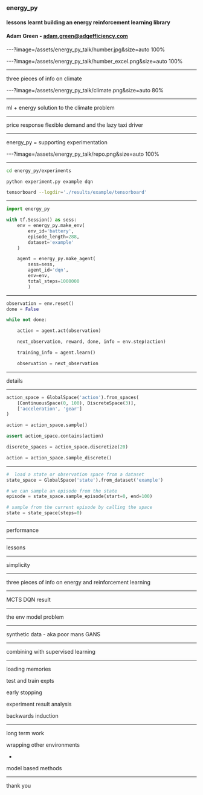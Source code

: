 ### energy_py

#### lessons learnt building an energy reinforcement learning library

#### Adam Green - adam.green@adgefficiency.com

---?image=/assets/energy_py_talk/humber.jpg&size=auto 100%

---?image=/assets/energy_py_talk/humber_excel.png&size=auto 100%

---

three pieces of info on climate

---?image=/assets/energy_py_talk/climate.png&size=auto 80%

---

ml + energy solution to the climate problem

---

price response flexible demand and the lazy taxi driver

---

energy_py = supporting experimentation 

---?image=/assets/energy_py_talk/repo.png&size=auto 100%

---

```bash
cd energy_py/experiments

python experiment.py example dqn

tensorboard --logdir='./results/example/tensorboard'
```

---

```python
import energy_py

with tf.Session() as sess:
    env = energy_py.make_env(
        env_id='battery',
        episode_length=288,
        dataset='example'
    )

    agent = energy_py.make_agent(
        sess=sess,
        agent_id='dqn',
        env=env,
        total_steps=1000000
        )
```

---

```python
observation = env.reset()
done = False

while not done:

    action = agent.act(observation)

    next_observation, reward, done, info = env.step(action)

    training_info = agent.learn()

    observation = next_observation
```

---

details

---

```python
action_space = GlobalSpace('action').from_spaces(
    [ContinuousSpace(0, 100), DiscreteSpace(3)],
    ['acceleration', 'gear']
)

action = action_space.sample()

assert action_space.contains(action)

discrete_spaces = action_space.discretize(20)

action = action_space.sample_discrete()

```
---

```python
#  load a state or observation space from a dataset
state_space = GlobalSpace('state').from_dataset('example')

# we can sample an episode from the state
episode = state_space.sample_episode(start=0, end=100)

# sample from the current episode by calling the space
state = state_space(steps=0)
```

---

performance

---

lessons

---

simplicity

---

three pieces of info on energy and reinforcement learning

---

MCTS DQN result

---

the env model problem

---

synthetic data - aka poor mans GANS

---

combining with supervised learning

---

loading memories

test and train expts

early stopping

experiment result analysis

backwards induction

---

long term work

wrapping other environments

+

model based methods 

---

thank you
